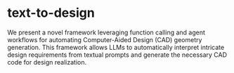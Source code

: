 # text-to-design
We present a novel framework leveraging function calling and agent workflows for automating Computer-Aided Design (CAD) geometry generation. This framework allows LLMs to automatically interpret intricate design requirements from textual prompts and generate the necessary CAD code for design realization.
